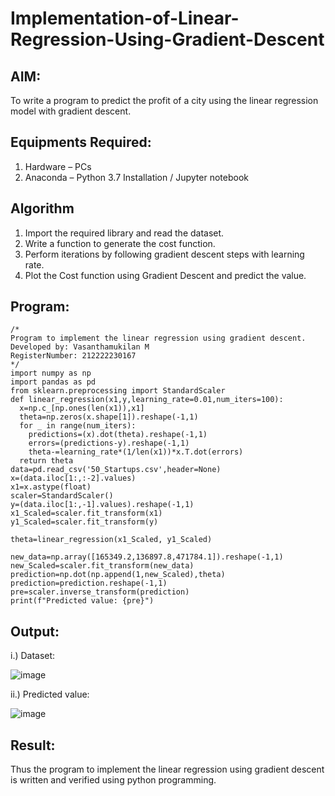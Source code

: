 # Implementation-of-Linear-Regression-Using-Gradient-Descent

## AIM:
To write a program to predict the profit of a city using the linear regression model with gradient descent.

## Equipments Required:
1. Hardware – PCs
2. Anaconda – Python 3.7 Installation / Jupyter notebook

## Algorithm
   1. Import the required library and read the dataset.
   2. Write a function to generate the cost function.
   3. Perform iterations by following gradient descent steps with learning rate.
   4. Plot the Cost function using Gradient Descent and predict the value. 

## Program:
```
/*
Program to implement the linear regression using gradient descent.
Developed by: Vasanthamukilan M
RegisterNumber: 212222230167
*/
import numpy as np
import pandas as pd
from sklearn.preprocessing import StandardScaler
def linear_regression(x1,y,learning_rate=0.01,num_iters=100):
  x=np.c_[np.ones(len(x1)),x1]
  theta=np.zeros(x.shape[1]).reshape(-1,1)
  for _ in range(num_iters):
    predictions=(x).dot(theta).reshape(-1,1)
    errors=(predictions-y).reshape(-1,1)
    theta-=learning_rate*(1/len(x1))*x.T.dot(errors)
  return theta
data=pd.read_csv('50_Startups.csv',header=None)
x=(data.iloc[1:,:-2].values)
x1=x.astype(float)
scaler=StandardScaler()
y=(data.iloc[1:,-1].values).reshape(-1,1)
x1_Scaled=scaler.fit_transform(x1)
y1_Scaled=scaler.fit_transform(y)

theta=linear_regression(x1_Scaled, y1_Scaled)

new_data=np.array([165349.2,136897.8,471784.1]).reshape(-1,1)
new_Scaled=scaler.fit_transform(new_data)
prediction=np.dot(np.append(1,new_Scaled),theta)
prediction=prediction.reshape(-1,1)
pre=scaler.inverse_transform(prediction)
print(f"Predicted value: {pre}")
```

## Output:
   i.) Dataset:
   
   ![image](https://github.com/shoaib3136/Implementation-of-Linear-Regression-Using-Gradient-Descent/assets/117919362/40c5c830-3e53-44ff-aecc-66f36c9a7087)

   ii.) Predicted value:
   
   ![image](https://github.com/shoaib3136/Implementation-of-Linear-Regression-Using-Gradient-Descent/assets/117919362/9e64546a-9fb0-495f-9678-cdd6cf6f9cc5)




## Result:
Thus the program to implement the linear regression using gradient descent is written and verified using python programming.
